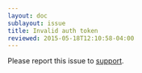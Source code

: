 ```yaml
---
layout: doc
sublayout: issue
title: Invalid auth token
reviewed: 2015-05-18T12:10:58-04:00
---
```

Please report this issue to [support](https://quay.io/contact).

